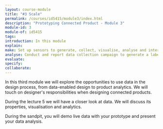 ```yaml
---
layout: course-module
title: "#3 Scale"
permalink: /courses/id5415/module3/index.html
description: "Prototyping Connected Product - Module 3"
module-id: 3
module-of: id5415
tags:
introduction: In this module
explain: 
make: Set up sensors to generate, collect, visualise, analyse and interpret time series data;
analyse: Conduct and report data collection campaign to generate a labelled dataset with the implemented sensors;
evaluate: 
specify: 
collaborate:
---
```



In this third module we will explore the opportunities to use data in the design process, from data-enabled design to product analytics. We will touch on designer's responsibilities when designing connected products.

During the lecture 5 we will have a closer look at data. We will discuss its properties, visualisation and analytics.



During the sandpit, you will demo live data with your prototype and present your data analysis.
